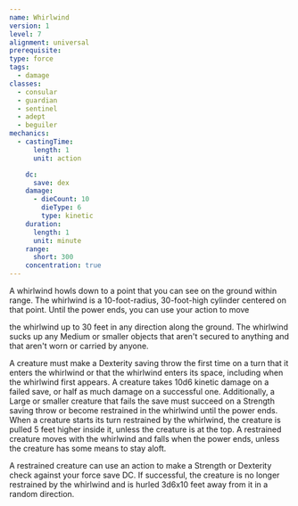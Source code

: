 ```yaml
---
name: Whirlwind
version: 1
level: 7
alignment: universal
prerequisite: 
type: force
tags:
  - damage
classes:
  - consular
  - guardian
  - sentinel
  - adept
  - beguiler
mechanics:
  - castingTime:
      length: 1
      unit: action

    dc:
      save: dex
    damage:
      - dieCount: 10
        dieType: 6
        type: kinetic
    duration:
      length: 1
      unit: minute
    range:
      short: 300
    concentration: true
---
```

A whirlwind howls down to a point that you can see on the ground within range. The whirlwind is a 10-foot-radius, 30-foot-high cylinder centered on that point. Until the power ends, you can use your action to move 

the whirlwind up to 30 feet in any direction along the ground. The whirlwind sucks up any Medium or smaller objects that aren't secured to anything and that aren't worn or carried by anyone.

A creature must make a Dexterity saving throw the first time on a turn that it enters the whirlwind or that the whirlwind enters its space, including when the whirlwind first appears. A creature takes 10d6 kinetic damage on a failed save, or half as much damage on a successful one. Additionally, a Large or smaller creature that fails the save must succeed on a Strength saving throw or become restrained in the whirlwind until the power ends. When a creature starts its turn restrained by the whirlwind, the creature is pulled 5 feet higher inside it, unless the creature is at the top. A restrained creature moves with the whirlwind and falls when the power ends, unless the creature has some means to stay aloft.

A restrained creature can use an action to make a Strength or Dexterity check against your force save DC. If successful, the creature is no longer restrained by the whirlwind and is hurled 3d6x10 feet away from it in a random direction.
    